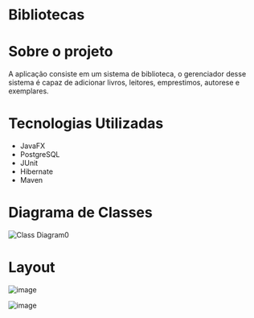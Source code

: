 # Bibliotecas

# Sobre o projeto 

A aplicação consiste em um sistema de biblioteca, o gerenciador desse sistema é capaz de adicionar livros, leitores, emprestimos, autorese e exemplares.

# Tecnologias Utilizadas 

- JavaFX
- PostgreSQL
- JUnit
- Hibernate 
- Maven 

# Diagrama de Classes 

![Class Diagram0](https://user-images.githubusercontent.com/79383716/208303545-18bc6450-8502-49e2-8d96-1b13eec46e66.png)

# Layout

![image](https://user-images.githubusercontent.com/79383716/208320581-e17db02b-f833-415e-9c07-8f21fcde148b.png)

![image](https://user-images.githubusercontent.com/79383716/208320650-96619035-00c6-48eb-9549-683bfadb37e5.png)

